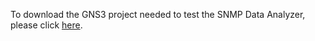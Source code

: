 To download the GNS3 project needed to test the SNMP Data Analyzer, please click [here](https://drive.google.com/file/d/1zIAqbFSa5hjRl5GObJIMs1TnppfsmBDY/view?usp=sharing).
